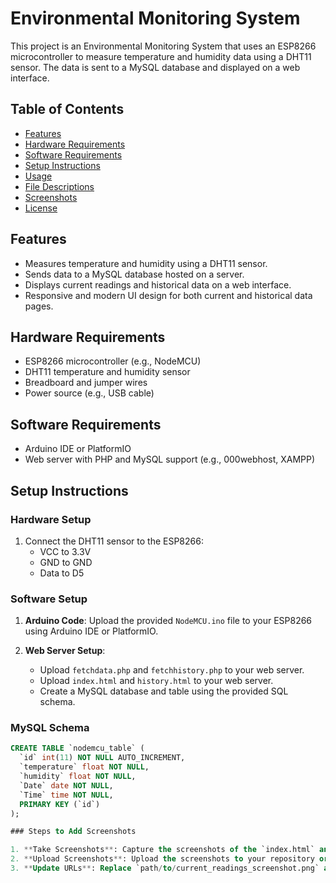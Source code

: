 # Environmental Monitoring System

This project is an Environmental Monitoring System that uses an ESP8266 microcontroller to measure temperature and humidity data using a DHT11 sensor. The data is sent to a MySQL database and displayed on a web interface.

## Table of Contents

- [Features](#features)
- [Hardware Requirements](#hardware-requirements)
- [Software Requirements](#software-requirements)
- [Setup Instructions](#setup-instructions)
- [Usage](#usage)
- [File Descriptions](#file-descriptions)
- [Screenshots](#screenshots)
- [License](#license)

## Features

- Measures temperature and humidity using a DHT11 sensor.
- Sends data to a MySQL database hosted on a server.
- Displays current readings and historical data on a web interface.
- Responsive and modern UI design for both current and historical data pages.

## Hardware Requirements

- ESP8266 microcontroller (e.g., NodeMCU)
- DHT11 temperature and humidity sensor
- Breadboard and jumper wires
- Power source (e.g., USB cable)

## Software Requirements

- Arduino IDE or PlatformIO
- Web server with PHP and MySQL support (e.g., 000webhost, XAMPP)

## Setup Instructions

### Hardware Setup

1. Connect the DHT11 sensor to the ESP8266:
   - VCC to 3.3V
   - GND to GND
   - Data to D5

### Software Setup

1. **Arduino Code**: Upload the provided `NodeMCU.ino` file to your ESP8266 using Arduino IDE or PlatformIO.

2. **Web Server Setup**:
   - Upload `fetchdata.php` and `fetchhistory.php` to your web server.
   - Upload `index.html` and `history.html` to your web server.
   - Create a MySQL database and table using the provided SQL schema.

### MySQL Schema

```sql
CREATE TABLE `nodemcu_table` (
  `id` int(11) NOT NULL AUTO_INCREMENT,
  `temperature` float NOT NULL,
  `humidity` float NOT NULL,
  `Date` date NOT NULL,
  `Time` time NOT NULL,
  PRIMARY KEY (`id`)
);

### Steps to Add Screenshots

1. **Take Screenshots**: Capture the screenshots of the `index.html` and `history.html` pages.
2. **Upload Screenshots**: Upload the screenshots to your repository or an image hosting service.
3. **Update URLs**: Replace `path/to/current_readings_screenshot.png` and `path/to/view_history_screenshot.png` with the actual URLs where your screenshots are hosted.
